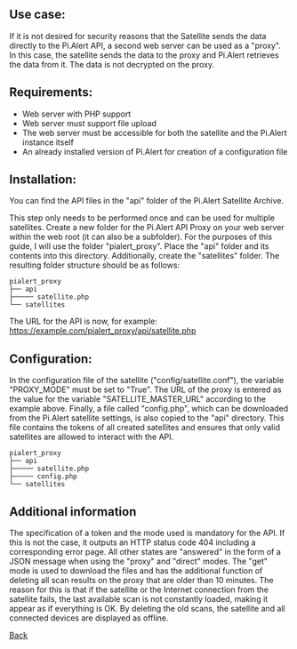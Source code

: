 ## Use case:
If it is not desired for security reasons that the Satellite sends the data directly to the Pi.Alert API, a second web server can be used as a "proxy". 
In this case, the satellite sends the data to the proxy and Pi.Alert retrieves the data from it. The data is not decrypted on the proxy.

## Requirements:

- Web server with PHP support
- Web server must support file upload
- The web server must be accessible for both the satellite and the Pi.Alert instance itself
- An already installed version of Pi.Alert for creation of a configuration file

## Installation:

You can find the API files in the "api" folder of the Pi.Alert Satellite Archive.

This step only needs to be performed once and can be used for multiple satellites.
Create a new folder for the Pi.Alert API Proxy on your web server within the web root (it can also be a subfolder). For the purposes of this guide, 
I will use the folder "pialert_proxy". Place the "api" folder and its contents into this directory. Additionally, create the "satellites" folder.
The resulting folder structure should be as follows:

```
pialert_proxy
├── api
├───── satellite.php
└── satellites
```

The URL for the API is now, for example: https://example.com/pialert_proxy/api/satellite.php

## Configuration:
In the configuration file of the satellite ("config/satellite.conf"), the variable "PROXY_MODE" must be set to "True". The URL of the proxy is entered
as the value for the variable "SATELLITE_MASTER_URL" according to the example above. Finally, a file called "config.php", which can be downloaded from 
the Pi.Alert satellite settings, is also copied to the "api" directory. This file contains the tokens of all created satellites and ensures that only 
valid satellites are allowed to interact with the API.

```
pialert_proxy
├── api
├───── satellite.php
├───── config.php
└── satellites
```

## Additional information

The specification of a token and the mode used is mandatory for the API. If this is not the case, it outputs an HTTP status code 404 including a 
corresponding error page. All other states are "answered" in the form of a JSON message when using the "proxy" and "direct" modes. The "get" mode is 
used to download the files and has the additional function of deleting all scan results on the proxy that are older than 10 minutes. The reason for this 
is that if the satellite or the Internet connection from the satellite fails, the last available scan is not constantly loaded, making it appear as if 
everything is OK. By deleting the old scans, the satellite and all connected devices are displayed as offline.

[Back](https://github.com/leiweibau/Pi.Alert)
